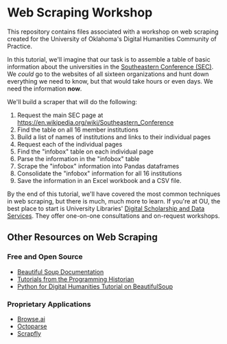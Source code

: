 # Web Scraping Workshop

This repository contains files associated with a workshop on web scraping created for the University of Oklahoma's Digital Humanities Community of Practice.

In this tutorial, we'll imagine that our task is to assemble a table of basic information about the universities in the [Southeastern Conference (SEC)](https://www.secsports.com/). We *could* go to the websites of all sixteen organizations and hunt down everything we need to know, but that would take hours or even days. We need the information **now**.

We'll build a scraper that will do the following:

1. Request the main SEC page at <https://en.wikipedia.org/wiki/Southeastern_Conference>
2. Find the table on all 16 member institutions
3. Build a list of names of institutions and links to their individual pages
4. Request each of the individual pages
5. Find the "infobox" table on each individual page
6. Parse the information in the "infobox" table
7. Scrape the "infobox" information into Pandas dataframes
8. Consolidate the "infobox" information for all 16 institutions
9. Save the information in an Excel workbook and a CSV file.

By the end of this tutorial, we'll have covered the most common techniques in web scraping, but there is much, much more to learn. If you're at OU, the best place to start is University Libraries' [Digital Scholarship and Data Services](https://libraries.ou.edu/units/digital-scholarship-and-data-services#:~:text=Digital%20Scholarship%20%40%20OU%20Libraries%20supports%20collaborative%2C%20cross-disciplinary,that%20build%20on%20traditional%20research%20and%20teaching%20methods.). They offer one-on-one consultations and on-request workshops.

## Other Resources on Web Scraping

### Free and Open Source

- [Beautiful Soup Documentation](https://www.crummy.com/software/BeautifulSoup/bs4/doc/)
- [Tutorials from the Programming Historian](https://programminghistorian.org/en/lessons/?topic=web-scraping)
- [Python for Digital Humanities Tutorial on BeautifulSoup](https://www.youtube.com/watch?v=_tdW6n7lUX4)

### Proprietary Applications

- [Browse.ai](https://www.browse.ai/)
- [Octoparse](https://www.octoparse.com/)
- [Scrapfly](https://scrapfly.io/)
